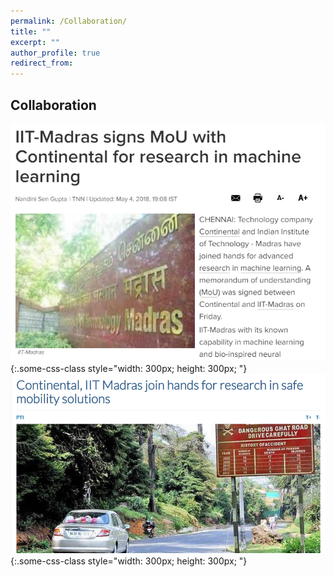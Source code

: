 ```yaml
---
permalink: /Collaboration/
title: ""
excerpt: ""
author_profile: true
redirect_from: 
---
```

## Collaboration
![test](a.png){:.some-css-class style="width: 300px; height: 300px; "} 
![test](b.png){:.some-css-class style="width: 300px; height: 300px; "}

